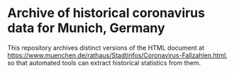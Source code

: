 # Archive of historical coronavirus data for Munich, Germany

This repository archives distinct versions of the HTML document at <https://www.muenchen.de/rathaus/Stadtinfos/Coronavirus-Fallzahlen.html>, so that automated tools can extract historical statistics from them.
